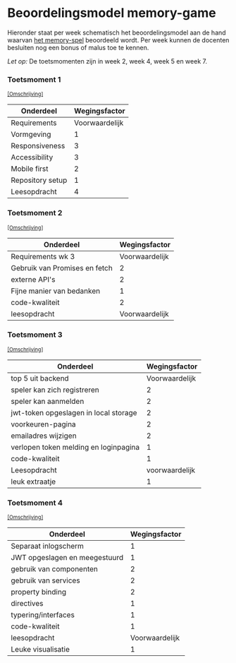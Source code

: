 # Beoordelingsmodel memory-game

Hieronder staat per week schematisch het beoordelingsmodel aan de hand waarvan [het memory-spel](memory.md) beoordeeld wordt. Per week kunnen de docenten besluiten nog een bonus of malus toe te kennen.

*Let op:* De toetsmomenten zijn in week 2, week 4, week 5 en week 7.

### Toetsmoment 1
<sup class="small">[\[Omschrijving\]](week2/memory.md)</sup>

Onderdeel | Wegingsfactor
----|----
Requirements | Voorwaardelijk
Vormgeving | 1
Responsiveness | 3
Accessibility | 3
Mobile first | 2
Repository setup | 1
Leesopdracht | 4

### Toetsmoment 2 
<sup class="small">[\[Omschrijving\]](week4/memory.md)</sup>

Onderdeel | Wegingsfactor
----|----
Requirements wk 3 | Voorwaardelijk
Gebruik van Promises en fetch | 2
externe API's | 2
Fijne manier van bedanken | 1
code-kwaliteit | 2
leesopdracht | Voorwaardelijk

### Toetsmoment 3 
<sup class="small">[\[Omschrijving\]](week5/memory.md)</sup>

Onderdeel | Wegingsfactor
----|----
top 5 uit backend | Voorwaardelijk
speler kan zich registreren | 2
speler kan aanmelden | 2
jwt-token opgeslagen in local storage | 2
voorkeuren-pagina | 2
emailadres wijzigen | 2
verlopen token melding en loginpagina | 1
code-kwaliteit | 1
Leesopdracht | voorwaardelijk
leuk extraatje | 1

### Toetsmoment 4 
<sup class="small">[\[Omschrijving\]](week7/memory.md)</sup>

Onderdeel | Wegingsfactor 
----|----
Separaat inlogscherm | 1
JWT opgeslagen en meegestuurd | 1
gebruik van componenten | 2
gebruik van services | 2
property binding | 2
directives | 1
typering/interfaces | 1
code-kwaliteit | 1
leesopdracht | Voorwaardelijk
Leuke visualisatie | 1